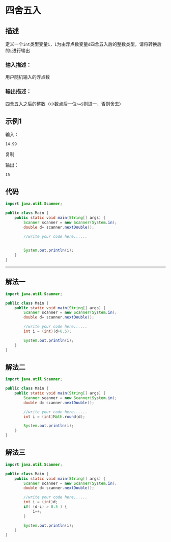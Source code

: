 # 四舍五入

## 描述

定义一个`int`类型变量`i`，`i`为由浮点数变量`d`四舍五入后的整数类型，请将转换后的`i`进行输出

### 输入描述：

用户随机输入的浮点数

### 输出描述：

四舍五入之后的整数（小数点后一位`>=5`则进一，否则舍去）

## 示例1

输入：

```
14.99
```

复制

输出：

```
15
```

## 代码

```java
import java.util.Scanner;

public class Main {
    public static void main(String[] args) {
        Scanner scanner = new Scanner(System.in);
        double d= scanner.nextDouble();

        //write your code here......
        

        System.out.println(i);
    }
}
```



---



## 解法一

```java
import java.util.Scanner;

public class Main {
    public static void main(String[] args) {
        Scanner scanner = new Scanner(System.in);
        double d= scanner.nextDouble();

        //write your code here......
        int i = (int)(d+0.5);

        System.out.println(i);
    }
}
```

## 解法二

```java
import java.util.Scanner;

public class Main {
    public static void main(String[] args) {
        Scanner scanner = new Scanner(System.in);
        double d= scanner.nextDouble();

        //write your code here......
        int i = (int)Math.round(d);

        System.out.println(i);
    }
}
```

## 解法三

```java
import java.util.Scanner;

public class Main {
    public static void main(String[] args) {
        Scanner scanner = new Scanner(System.in);
        double d= scanner.nextDouble();

        //write your code here......
        int i = (int)d;
        if( (d-i) > 0.5 ) {
            i++;
        }

        System.out.println(i);
    }
}
```

